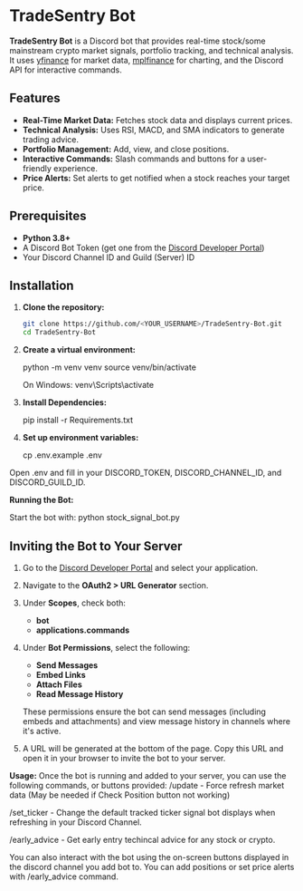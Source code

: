 # TradeSentry Bot

**TradeSentry Bot** is a Discord bot that provides real-time stock/some mainstream crypto market signals, portfolio tracking, and technical analysis. It uses [yfinance](https://pypi.org/project/yfinance/) for market data, [mplfinance](https://github.com/matplotlib/mplfinance) for charting, and the Discord API for interactive commands.

## Features

- **Real-Time Market Data:** Fetches stock data and displays current prices.
- **Technical Analysis:** Uses RSI, MACD, and SMA indicators to generate trading advice.
- **Portfolio Management:** Add, view, and close positions.
- **Interactive Commands:** Slash commands and buttons for a user-friendly experience.
- **Price Alerts:** Set alerts to get notified when a stock reaches your target price.

## Prerequisites

- **Python 3.8+**
- A Discord Bot Token (get one from the [Discord Developer Portal](https://discord.com/developers/applications))
- Your Discord Channel ID and Guild (Server) ID

## Installation

1. **Clone the repository:**

   ```bash
   git clone https://github.com/<YOUR_USERNAME>/TradeSentry-Bot.git
   cd TradeSentry-Bot


2. **Create a virtual environment:**

   python -m venv venv
   source venv/bin/activate

   On Windows: venv\Scripts\activate


4. **Install Dependencies:**

   pip install -r Requirements.txt


5. **Set up environment variables:**

   cp .env.example .env

Open .env and fill in your DISCORD_TOKEN, DISCORD_CHANNEL_ID, and DISCORD_GUILD_ID.


**Running the Bot:**

Start the bot with:
python stock_signal_bot.py

## Inviting the Bot to Your Server

1. Go to the [Discord Developer Portal](https://discord.com/developers/applications) and select your application.
2. Navigate to the **OAuth2 > URL Generator** section.
3. Under **Scopes**, check both:
   - **bot**
   - **applications.commands**

4. Under **Bot Permissions**, select the following:
   - **Send Messages**
   - **Embed Links**
   - **Attach Files**
   - **Read Message History**

   These permissions ensure the bot can send messages (including embeds and attachments) and view message history in channels where it's active.

5. A URL will be generated at the bottom of the page. Copy this URL and open it in your browser to invite the bot to your server.


**Usage:**
Once the bot is running and added to your server, you can use the following commands, or buttons provided:
   /update - Force refresh market data (May be needed if Check Position button not working)

   /set_ticker - Change the default tracked ticker signal bot displays when refreshing in your Discord Channel. 

   /early_advice - Get early entry techincal advice for any stock or crypto. 


You can also interact with the bot using the on-screen buttons displayed in the discord channel you add bot to. You can add positions or set price alerts with /early_advice command. 




